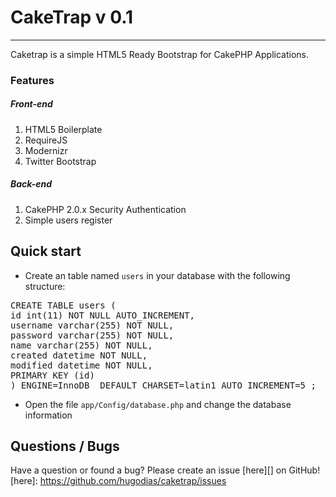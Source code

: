 # CakeTrap v 0.1
---
Caketrap is a simple HTML5 Ready Bootstrap for CakePHP Applications.

### Features
##### Front-end

1. HTML5 Boilerplate
2. RequireJS
3. Modernizr
4. Twitter Bootstrap

##### Back-end
1. CakePHP 2.0.x Security Authentication
2. Simple users register


## Quick start

- Create an table named `users` in your database with the following structure:


<pre>CREATE TABLE users (
id int(11) NOT NULL AUTO_INCREMENT,
username varchar(255) NOT NULL,
password varchar(255) NOT NULL,
name varchar(255) NOT NULL,
created datetime NOT NULL,
modified datetime NOT NULL,
PRIMARY KEY (id)
) ENGINE=InnoDB  DEFAULT CHARSET=latin1 AUTO_INCREMENT=5 ;
</pre>


- Open the file `app/Config/database.php` and change the database information



## Questions / Bugs

Have a question or found a bug? Please create an issue [here][] on GitHub!
[here]: https://github.com/hugodias/caketrap/issues
